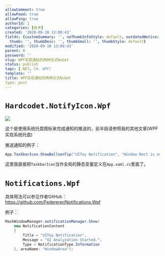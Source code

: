 ```yaml
---
allowComment: true
allowFeed: true
allowPing: true
authorId: 1
categories: [技术]
created: '2020-09-10 13:08:43'
fields: {customSummary: '', noThumbInfoStyle: default, outdatedNotice: 'no', reprint: standard,
  thumb: '', thumbDesc: '', thumbSmall: '', thumbStyle: default}
modified: '2020-09-10 13:08:43'
parent: 0
password: ''
slug: WPF实现通知的两种方式NuGet
status: publish
tags: [.NET, C#, WPF]
template: ''
title: WPF实现通知的两种方式NuGet
type: post
---
```


# `Hardcodet.NotifyIcon.Wpf`

![](https://cdn.jsdelivr.net/gh/JeffersonQin/blog-asset@latest/usr/picgo/20210801105550.png)

这个是使用系统托盘图标来完成通知的推送的，前半段请参照我的其他文章(WPF实现系统托盘)

推送通知的例子：
```C#
App.TaskbarIcon.ShowBalloonTip("UIToy Notification", "Window Rect is null.", Hardcodet.Wpf.TaskbarNotification.BalloonIcon.Error);
```

这里我直接把`TaskbarIcon`当作全局的静态变量定义在`App.xaml.cs`里面了。

# `Notifications.Wpf`

具体用法可以参见作者GitHub：https://github.com/Federerer/Notifications.Wpf

例子：
```C#
MaskWindowManager.notificationManager.Show(
    new NotificationContent 
    { 
        Title = "UIToy Notification", 
        Message = "UI Analyzation Started.", 
        Type = NotificationType.Information 
    }, areaName: "WindowArea");
```
